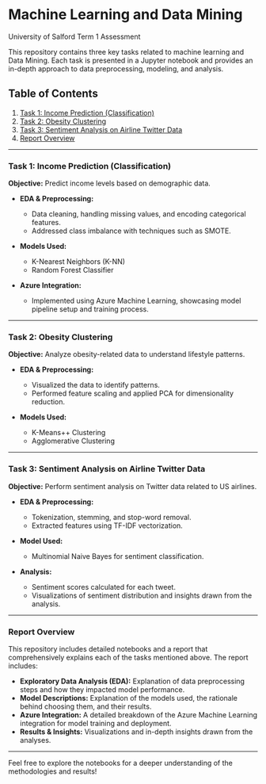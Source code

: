 # Machine Learning and Data Mining
University of Salford Term 1 Assessment

This repository contains three key tasks related to machine learning and Data Mining. Each task is presented in a Jupyter notebook and provides an in-depth approach to data preprocessing, modeling, and analysis.

## Table of Contents
1. [Task 1: Income Prediction (Classification)](#task-1-income-prediction-classification)
2. [Task 2: Obesity Clustering](#task-2-obesity-clustering)
3. [Task 3: Sentiment Analysis on Airline Twitter Data](#task-3-sentiment-analysis-on-airline-twitter-data)
4. [Report Overview](#report-overview)

---

### Task 1: Income Prediction (Classification)

**Objective:** Predict income levels based on demographic data.

- **EDA & Preprocessing:**
  - Data cleaning, handling missing values, and encoding categorical features.
  - Addressed class imbalance with techniques such as SMOTE.
  
- **Models Used:**
  - K-Nearest Neighbors (K-NN)
  - Random Forest Classifier
  
- **Azure Integration:**
  - Implemented using Azure Machine Learning, showcasing model pipeline setup and training process.

---

### Task 2: Obesity Clustering

**Objective:** Analyze obesity-related data to understand lifestyle patterns.

- **EDA & Preprocessing:**
  - Visualized the data to identify patterns.
  - Performed feature scaling and applied PCA for dimensionality reduction.

- **Models Used:**
  - K-Means++ Clustering
  - Agglomerative Clustering

---

### Task 3: Sentiment Analysis on Airline Twitter Data

**Objective:** Perform sentiment analysis on Twitter data related to US airlines.

- **EDA & Preprocessing:**
  - Tokenization, stemming, and stop-word removal.
  - Extracted features using TF-IDF vectorization.

- **Model Used:**
  - Multinomial Naive Bayes for sentiment classification.

- **Analysis:**
  - Sentiment scores calculated for each tweet.
  - Visualizations of sentiment distribution and insights drawn from the analysis.

---

### Report Overview

This repository includes detailed notebooks and a report that comprehensively explains each of the tasks mentioned above. The report includes:

- **Exploratory Data Analysis (EDA):** Explanation of data preprocessing steps and how they impacted model performance.
- **Model Descriptions:** Explanation of the models used, the rationale behind choosing them, and their results.
- **Azure Integration:** A detailed breakdown of the Azure Machine Learning integration for model training and deployment.
- **Results & Insights:** Visualizations and in-depth insights drawn from the analyses.

---

Feel free to explore the notebooks for a deeper understanding of the methodologies and results!
